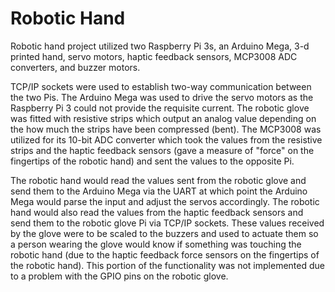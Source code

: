 # Robotic Hand
Robotic hand project utilized two Raspberry Pi 3s, an Arduino Mega, 3-d printed hand, servo motors, haptic feedback sensors, MCP3008 ADC converters, and buzzer motors.

TCP/IP sockets were used to establish two-way communication between the two Pis. The Arduino Mega was used to drive the servo motors as the Raspberry Pi 3 could not provide the requisite current. The robotic glove was fitted with resistive strips which output an analog value depending on the how much the strips have been compressed (bent). The MCP3008 was utilized for its 10-bit ADC converter which took the values from the resistive strips and the haptic feedback sensors (gave a measure of "force" on the fingertips of the robotic hand) and sent the values to the opposite Pi. 

The robotic hand would read the values sent from the robotic glove and send them to the Arduino Mega via the UART at which point the Arduino Mega would parse the input and adjust the servos accordingly. The robotic hand would also read the values from the haptic feedback sensors and send them to the robotic glove Pi via TCP/IP sockets. These values received by the glove were to be scaled to the buzzers and used to actuate them so a person wearing the glove would know if something was touching the robotic hand (due to the haptic feedback force sensors on the fingertips of the robotic hand). This portion of the functionality was not implemented due to a problem with the GPIO pins on the robotic glove.
